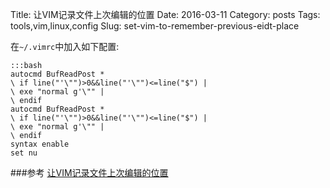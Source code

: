 Title: 让VIM记录文件上次编辑的位置
Date: 2016-03-11
Category: posts
Tags: tools,vim,linux,config
Slug: set-vim-to-remember-previous-eidt-place

在`~/.vimrc`中加入如下配置:

    :::bash
    autocmd BufReadPost *
    \ if line("'\"")>0&&line("'\"")<=line("$") |
    \ exe "normal g'\"" |
    \ endif
    autocmd BufReadPost *
    \ if line("'\"")>0&&line("'\"")<=line("$") |
    \ exe "normal g'\"" |
    \ endif
    syntax enable
    set nu
    
###参考
[让VIM记录文件上次编辑的位置](http://www.2cto.com/os/201311/255061.html)


